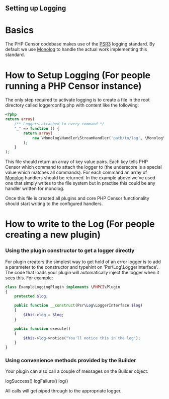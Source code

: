 Setting up Logging
------------------

Basics
======

The PHP Censor codebase makes use of the [PSR3](https://github.com/php-fig/fig-standards/blob/master/accepted/PSR-3-logger-interface.md) logging standard. By default we use [Monolog](https://github.com/Seldaek/monolog) to handle the actual work implementing this standard.

How to Setup Logging (For people running a PHP Censor instance)
===============================================================

The only step required to activate logging is to create a file in the root directory called loggerconfig.php with content like the following:

```php
<?php
return array(
    /** Loggers attached to every command */
    "_" => function () {
        return array(
            new \Monolog\Handler\StreamHandler('path/to/log', \Monolog\Logger::ERROR),
        );
    }
);
```
This file should return an array of key value pairs. Each key tells PHP Censor which command to attach the logger to (the underscore is a special value which matches all commands). For each command an array of [Monolog](https://github.com/Seldaek/monolog) handlers should be returned. In the example above we've used one that simply writes to the file system but in practise this could be any handler written for monolog.

Once this file is created all plugins and core PHP Censor functionality should start writing to the configured handlers. 

How to write to the Log (For people creating a new plugin)
==========================================================

### Using the plugin constructor to get a logger directly

For plugin creators the simplest way to get hold of an error logger is to add a parameter to the constructor and typehint on 'Psr\Log\LoggerInterface'. The code that loads your plugin will automatically inject the logger when it sees this. For example:
```php
class ExampleLoggingPlugin implements \PHPCI\Plugin
{
    protected $log;

    public function __construct(Psr\Log\LoggerInterface $log)
    {
        $this->log = $log;
    }

    public function execute()
    {
        $this->log->notice("You'll notice this in the log");
    }
}
```

### Using convenience methods provided by the Builder
Your plugin can also call a couple of messages on the Builder object:

logSuccess()
logFailure()
log()

All calls will get piped through to the appropriate logger.
